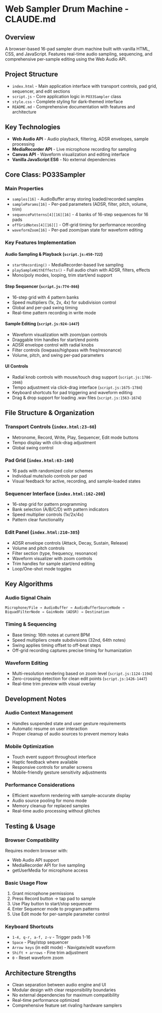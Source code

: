 # Web Sampler Drum Machine - CLAUDE.md

## Overview
A browser-based 16-pad sampler drum machine built with vanilla HTML, CSS, and JavaScript. Features real-time audio sampling, sequencing, and comprehensive per-sample editing using the Web Audio API.

## Project Structure
- `index.html` - Main application interface with transport controls, pad grid, sequencer, and edit sections
- `script.js` - Core application logic in `PO33Sampler` class
- `style.css` - Complete styling for dark-themed interface
- `README.md` - Comprehensive documentation with features and architecture

## Key Technologies
- **Web Audio API** - Audio playback, filtering, ADSR envelopes, sample processing
- **MediaRecorder API** - Live microphone recording for sampling
- **Canvas API** - Waveform visualization and editing interface
- **Vanilla JavaScript ES6** - No external dependencies

## Core Class: PO33Sampler

### Main Properties
- `samples[16]` - AudioBuffer array storing loaded/recorded samples
- `sampleParams[16]` - Per-pad parameters (ADSR, filter, pitch, volume, trim)
- `sequencePatterns[4][16][16]` - 4 banks of 16-step sequences for 16 pads
- `offGridNotes[4][16][]` - Off-grid timing for performance recording
- `waveformZoom[16]` - Per-pad zoom/pan state for waveform editing

### Key Features Implementation

#### Audio Sampling & Playback (`script.js:450-722`)
- `startRecording()` - MediaRecorder-based live sampling
- `playSampleWithEffects()` - Full audio chain with ADSR, filters, effects
- Mono/poly modes, looping, trim start/end support

#### Step Sequencer (`script.js:774-866`) 
- 16-step grid with 4 pattern banks
- Speed multipliers (1x, 2x, 4x) for subdivision control
- Global and per-pad swing timing
- Real-time pattern recording in write mode

#### Sample Editing (`script.js:924-1447`)
- Waveform visualization with zoom/pan controls
- Draggable trim handles for start/end points
- ADSR envelope control with radial knobs
- Filter controls (lowpass/highpass with freq/resonance)
- Volume, pitch, and swing per-pad parameters

#### UI Controls
- Radial knob controls with mouse/touch drag support (`script.js:1786-2046`)
- Tempo adjustment via click-drag interface (`script.js:1675-1784`)
- Keyboard shortcuts for pad triggering and waveform editing
- Drag & drop support for loading .wav files (`script.js:1563-1674`)

## File Structure & Organization

### Transport Controls (`index.html:23-60`)
- Metronome, Record, Write, Play, Sequencer, Edit mode buttons
- Tempo display with click-drag adjustment
- Global swing control

### Pad Grid (`index.html:63-160`)
- 16 pads with randomized color schemes
- Individual mute/solo controls per pad
- Visual feedback for active, recording, and sample-loaded states

### Sequencer Interface (`index.html:162-208`)
- 16-step grid for pattern programming
- Bank selection (A/B/C/D) with pattern indicators
- Speed multiplier controls (1x/2x/4x)
- Pattern clear functionality

### Edit Panel (`index.html:210-385`)
- ADSR envelope controls (Attack, Decay, Sustain, Release)
- Volume and pitch controls
- Filter section (type, frequency, resonance)
- Waveform visualizer with zoom controls
- Trim handles for sample start/end editing
- Loop/One-shot mode toggles

## Key Algorithms

### Audio Signal Chain
```
Microphone/File → AudioBuffer → AudioBufferSourceNode → 
BiquadFilterNode → GainNode (ADSR) → Destination
```

### Timing & Sequencing
- Base timing: 16th notes at current BPM
- Speed multipliers create subdivisions (32nd, 64th notes)
- Swing applies timing offset to off-beat steps
- Off-grid recording captures precise timing for humanization

### Waveform Editing
- Multi-resolution rendering based on zoom level (`script.js:1124-1194`)
- Zero-crossing detection for clean edit points (`script.js:1426-1447`)
- Real-time trim preview with visual overlay

## Development Notes

### Audio Context Management
- Handles suspended state and user gesture requirements
- Automatic resume on user interaction
- Proper cleanup of audio sources to prevent memory leaks

### Mobile Optimization
- Touch event support throughout interface
- Haptic feedback where available
- Responsive controls for smaller screens
- Mobile-friendly gesture sensitivity adjustments

### Performance Considerations
- Efficient waveform rendering with sample-accurate display
- Audio source pooling for mono mode
- Memory cleanup for replaced samples
- Real-time audio processing without glitches

## Testing & Usage

### Browser Compatibility
Requires modern browser with:
- Web Audio API support
- MediaRecorder API for live sampling
- getUserMedia for microphone access

### Basic Usage Flow
1. Grant microphone permissions
2. Press Record button → tap pad to sample
3. Use Play button to start/stop sequencer
4. Enter Sequencer mode to program patterns
5. Use Edit mode for per-sample parameter control

### Keyboard Shortcuts
- `1-4, q-r, a-f, z-v` - Trigger pads 1-16
- `Space` - Play/stop sequencer
- `Arrow keys` (in edit mode) - Navigate/edit waveform
- `Shift + arrows` - Fine trim adjustment
- `0` - Reset waveform zoom

## Architecture Strengths
- Clean separation between audio engine and UI
- Modular design with clear responsibility boundaries
- No external dependencies for maximum compatibility
- Real-time performance optimized
- Comprehensive feature set rivaling hardware samplers